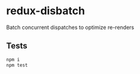 # redux-disbatch

Batch concurrent dispatches to optimize re-renders

## Tests

```bash
npm i
npm test
```

